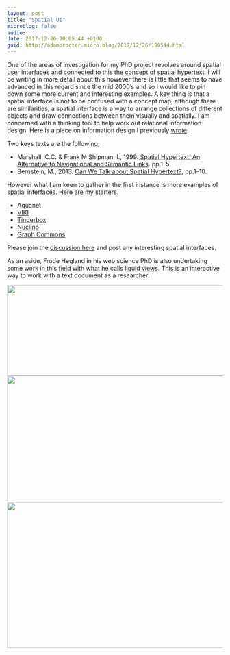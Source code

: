 ```yaml
---
layout: post
title: "Spatial UI"
microblog: false
audio: 
date: 2017-12-26 20:05:44 +0100
guid: http://adamprocter.micro.blog/2017/12/26/190544.html
---
```

One of the areas of investigation for my PhD project revolves around spatial user interfaces and connected to this the concept of spatial hypertext. I will be writing in more detail about this however there is little that seems to have advanced in this regard since the mid 2000’s and so I would like to pin down some more current and interesting examples. A key thing is that a spatial interface is not to be confused with a concept map, although there are similarities, a spatial interface is a way to arrange collections of different objects and draw connections between them visually and spatially. I am concerned with a thinking tool to help work out relational information design. Here is a piece on information design I previously [wrote](http://researchnot.es/7_information_design).

Two keys texts are the following;

- Marshall, C.C. & Frank M Shipman, I., 1999.[ Spatial Hypertext: An Alternative to Navigational and Semantic Links](http://cs.brown.edu/memex/ACM%5C_HypertextTestbed/papers/37.html). pp.1–5.
- Bernstein, M., 2013. [Can We Talk about Spatial Hypertext?](http://students.ecs.soton.ac.uk/mwra1g13/msc/comp6045/pdfs/Bernstein%20-%20Can%20We%20Talk%20about%20Spatial%20Hypertext.pdf), pp.1–10.

However what I am keen to gather in the first instance is more examples of spatial interfaces. Here are my starters.

- Aquanet
- [VIKI](http://csdl.tamu.edu/~marshall/viki-sidebar.html)
- [Tinderbox](http://www.eastgate.com/Tinderbox/)
- [Nuclino](https://www.nuclino.com/) 
- [Graph Commons](https://graphcommons.com/)

Please join the [discussion here](http://discursive.adamprocter.co.uk/2017/12/26/spatial-ui.html) and post any interesting spatial interfaces.

As an aside, Frode Hegland in his web science PhD is also undertaking some work in this field with what he calls [liquid views](https://www.youtube.com/watch?v=vcs6umMYg9k). This is an interactive way to work with a text document as a researcher.

<img src="http://discursive.adamprocter.co.uk/uploads/2017/e15cfc7c38.jpg" width="600" height="212" /><img src="http://discursive.adamprocter.co.uk/uploads/2017/e79e9b6286.jpg" width="600" height="295" /><img src="http://discursive.adamprocter.co.uk/uploads/2017/6dfa67885a.jpg" width="600" height="341" />
